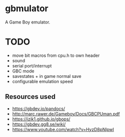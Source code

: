 # gbmulator
A Game Boy emulator.

# TODO

- move bit macros from cpu.h to own header
- sound
- serial port/interrupt
- GBC mode
- savestates + in game normal save
- configurable emulation speed

## Resources used
- https://gbdev.io/pandocs/
- http://marc.rawer.de/Gameboy/Docs/GBCPUman.pdf
- https://izik1.github.io/gbops/
- https://gbdev.gg8.se/wiki/
- https://www.youtube.com/watch?v=HyzD8pNlpwI
